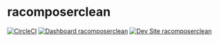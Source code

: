 # racomposerclean

[![CircleCI](https://circleci.com/gh/raconteur-dev/racomposerclean.svg?style=shield)](https://circleci.com/gh/raconteur-dev/racomposerclean)
[![Dashboard racomposerclean](https://img.shields.io/badge/dashboard-racomposerclean-yellow.svg)](https://dashboard.pantheon.io/sites/f039e59e-bc0a-4459-8e21-ad8af5e07830#dev/code)
[![Dev Site racomposerclean](https://img.shields.io/badge/site-racomposerclean-blue.svg)](http://dev-racomposerclean.pantheonsite.io/)